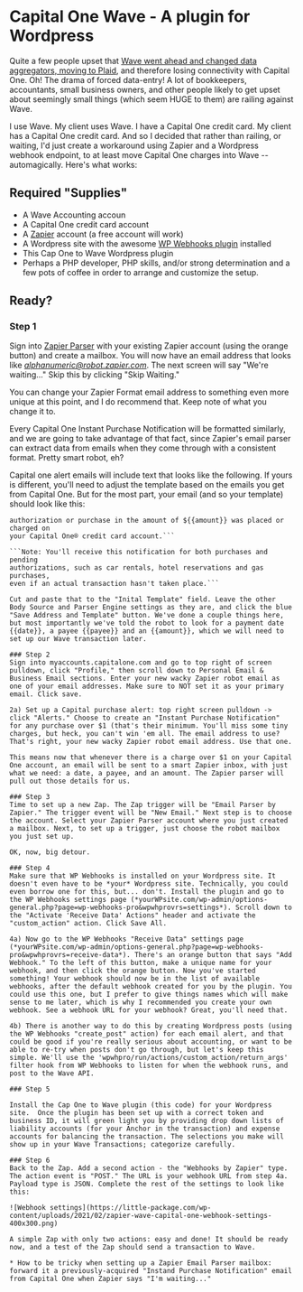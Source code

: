 # Capital One Wave - A plugin for Wordpress
 
Quite a few people upset that [Wave went ahead and changed data aggregators, moving to Plaid](https://support.waveapps.com/hc/en-us/articles/360001114443-Possible-integration-issue-with-Capital-One), and therefore losing connectivity with Capital One. Oh! The drama of forced data-entry! A lot of bookkeepers, accountants, small business owners, and other people likely to get upset about seemingly small things (which seem HUGE to them) are railing against Wave.

I use Wave. My client uses Wave. I have a Capital One credit card. My client has a Capital One credit card. And so I decided that rather than railing, or waiting, I'd just create a workaround using Zapier and a Wordpress webhook endpoint, to at least move Capital One charges into Wave -- automagically. Here's what works:

## Required "Supplies"
- A Wave Accounting accoun
- A Capital One credit card account
- A [Zapier](https://zapier.com/) account (a free account will work)
- A Wordpress site with the awesome [WP Webhooks plugin](https://wordpress.org/plugins/wp-webhooks/) installed
- This Cap One to Wave Wordpress plugin
- Perhaps a PHP developer, PHP skills, and/or strong determination and a few pots of coffee in order to arrange and customize the setup.

## Ready?

### Step 1
Sign into [Zapier Parser](https://parser.zapier.com/login/) with your existing Zapier account (using the orange button) and create a mailbox. You will now have an email address that looks like *alphanumeric@robot.zapier.com*. The next screen will say "We're waiting..." Skip this by clicking "Skip Waiting." 

You can change your Zapier Format email address to something even more unique at this point, and I do recommend that. Keep note of what you change it to.

Every Capital One Instant Purchase Notification will be formatted similarly, and we are going to take advantage of that fact, since Zapier's email parser can extract data from emails when they come through with a consistent format. Pretty smart robot, eh?

Capital one alert emails will include text that looks like the following. If yours is different, you'll need to adjust the template based on the emails you get from Capital One. But for the most part, your email (and so your template) should look like this:

```As requested, we're notifying you that on {{date}}, at {{payee}}, a pending
authorization or purchase in the amount of ${{amount}} was placed or charged on
your Capital One® credit card account.```

```Note: You'll receive this notification for both purchases and pending
authorizations, such as car rentals, hotel reservations and gas purchases,
even if an actual transaction hasn't taken place.```

Cut and paste that to the "Inital Template" field. Leave the other Body Source and Parser Engine settings as they are, and click the blue "Save Address and Template" button. We've done a couple things here, but most importantly we've told the robot to look for a payment date {{date}}, a payee {{payee}} and an {{amount}}, which we will need to set up our Wave transaction later.

### Step 2
Sign into myaccounts.capitalone.com and go to top right of screen pulldown, click "Profile," then scroll down to Personal Email & Business Email sections. Enter your new wacky Zapier robot email as one of your email addresses. Make sure to NOT set it as your primary email. Click save.

2a) Set up a Capital purchase alert: top right screen pulldown -> click "Alerts." Choose to create an "Instant Purchase Notification" for any purchase over $1 (that's their minimum. You'll miss some tiny charges, but heck, you can't win 'em all. The email address to use? That's right, your new wacky Zapier robot email address. Use that one.

This means now that whenever there is a charge over $1 on your Capital One account, an email will be sent to a smart Zapier inbox, with just what we need: a date, a payee, and an amount. The Zapier parser will pull out those details for us.

### Step 3
Time to set up a new Zap. The Zap trigger will be "Email Parser by Zapier." The trigger event will be "New Email." Next step is to choose the account. Select your Zapier Parser account where you just created a mailbox. Next, to set up a trigger, just choose the robot mailbox you just set up.

OK, now, big detour.

### Step 4
Make sure that WP Webhooks is installed on your Wordpress site. It doesn't even have to be *your* Wordpress site. Technically, you could even borrow one for this, but... don't. Install the plugin and go to the WP Webhooks settings page (*yourWPsite.com/wp-admin/options-general.php?page=wp-webhooks-pro&wpwhprovrs=settings*). Scroll down to the "Activate 'Receive Data' Actions" header and activate the "custom_action" action. Click Save All.

4a) Now go to the WP Webhooks "Receive Data" settings page (*yourWPsite.com/wp-admin/options-general.php?page=wp-webhooks-pro&wpwhprovrs=receive-data*). There's an orange button that says "Add Webhook." To the left of this button, make a unique name for your webhook, and then click the orange button. Now you've started something! Your webhook should now be in the list of available webhooks, after the default webhook created for you by the plugin. You could use this one, but I prefer to give things names which will make sense to me later, which is why I recommended you create your own webhook. See a webhook URL for your webhook? Great, you'll need that.

4b) There is another way to do this by creating Wordpress posts (using the WP Webhooks "create_post" action) for each email alert, and that could be good if you're really serious about accounting, or want to be able to re-try when posts don't go through, but let's keep this simple. We'll use the 'wpwhpro/run/actions/custom_action/return_args' filter hook from WP Webhooks to listen for when the webhook runs, and post to the Wave API.

### Step 5

Install the Cap One to Wave plugin (this code) for your Wordpress site.  Once the plugin has been set up with a correct token and business ID, it will green light you by providing drop down lists of liability accounts (for your Anchor in the transaction) and expense accounts for balancing the transaction. The selections you make will show up in your Wave Transactions; categorize carefully.

### Step 6
Back to the Zap. Add a second action - the "Webhooks by Zapier" type. The action event is "POST." The URL is your webhook URL from step 4a. Payload type is JSON. Complete the rest of the settings to look like this:

![Webhook settings](https://little-package.com/wp-content/uploads/2021/02/zapier-wave-capital-one-webhook-settings-400x300.png)

A simple Zap with only two actions: easy and done! It should be ready now, and a test of the Zap should send a transaction to Wave.

* How to be tricky when setting up a Zapier Email Parser mailbox: forward it a previously-acquired "Instand Purchase Notification" email from Capital One when Zapier says "I'm waiting..."
